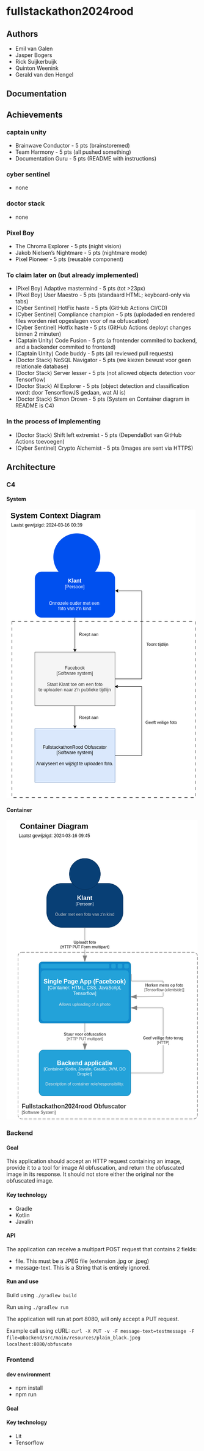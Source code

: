 # fullstackathon2024rood

## Authors

- Emil van Galen
- Jasper Bogers
- Rick Suijkerbuijk
- Quinton Weenink
- Gerald van den Hengel

## Documentation

## Achievements

### captain unity
- Brainwave Conductor - 5 pts (brainstoremed)
- Team Harmony - 5 pts (all pushed something)
- Documentation Guru - 5 pts (README with instructions)

### cyber sentinel
- none

### doctor stack
- none

### Pixel Boy
- The Chroma Explorer - 5 pts (night vision)
- Jakob Nielsen’s Nightmare - 5 pts (nightmare mode)
- Pixel Pioneer - 5 pts (reusable component)

### To claim later on (but already implemented)
- (Pixel Boy) Adaptive mastermind - 5 pts (tot >23px)
- (Pixel Boy) User Maestro - 5 pts (standaard HTML; keyboard-only via tabs)
- (Cyber Sentinel) HotFix haste - 5 pts (GitHub Actions CI/CD)
- (Cyber Sentinel) Compliance champion - 5 pts (uplodaded en rendered files worden niet opgeslagen voor of na obfuscation)
- (Cyber Sentinel) Hotfix haste - 5 pts (GitHub Actions deployt changes binnen 2 minuten)
- (Captain Unity) Code Fusion - 5 pts (a frontender commited to backend, and a backender commited to frontend)
- (Captain Unity) Code buddy - 5 pts (all reviewed pull requests)
- (Doctor Stack) NoSQL Navigator - 5 pts (we kiezen bewust voor geen relationale database)
- (Doctor Stack) Server lesser - 5 pts (not allowed objects detection voor Tensorflow)
- (Doctor Stack) AI Explorer - 5 pts (object detection and classification wordt door TensorflowJS gedaan, wat AI is)
- (Doctor Stack) Simon Drown - 5 pts (System en Container diagram in README is C4)

### In the process of implementing
- (Doctor Stack) Shift left extremist - 5 pts (DependaBot van GitHub Actions toevoegen)
- (Cyber Sentinel) Crypto Alchemist - 5 pts (Images are sent via HTTPS)

## Architecture

### C4

#### System

![C4 System Context](fullstackathon2024rood-c4-system.png)

#### Container

![C4 Container](fullstackathon2024rood-c4-container.png)

### Backend

#### Goal
This application should accept an HTTP request containing an image, provide it to a tool for image AI obfuscation, and
return the obfuscated image in its response. It should not store either the original nor the obfuscated image.

#### Key technology
* Gradle
* Kotlin
* Javalin

#### API
The application can receive a multipart POST request that contains 2 fields:
- file. This must be a JPEG file (extension .jpg or .jpeg)
- message-text. This is a String that is entirely ignored.

#### Run and use

Build using `./gradlew build`

Run using `./gradlew run`

The application will run at port 8080, will only accept a PUT request.

Example call using cURL:
`curl -X PUT -v -F message-text=testmessage -F file=@backend/src/main/resources/plain_black.jpeg localhost:8080/obfuscate`

### Frontend

#### dev environment
- npm install
- npm run

#### Goal

#### Key technology
* Lit
* Tensorflow
